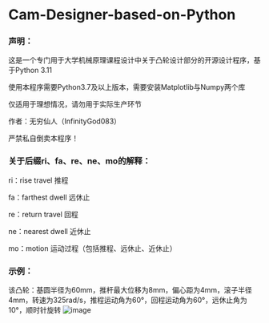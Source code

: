 # Cam-Designer-based-on-Python
### 声明：
这是一个专门用于大学机械原理课程设计中关于凸轮设计部分的开源设计程序，基于Python 3.11

使用本程序需要Python3.7及以上版本，需要安装Matplotlib与Numpy两个库

仅适用于理想情况，请勿用于实际生产环节

作者：无穷仙人（InfinityGod083）

严禁私自倒卖本程序！

### 关于后缀ri、fa、re、ne、mo的解释：
ri：rise travel 推程

fa：farthest dwell 远休止

re：return travel 回程

ne：nearest dwell 近休止

mo：motion 运动过程（包括推程、远休止、近休止）

### 示例：
该凸轮：基圆半径为60mm，推杆最大位移为8mm，偏心距为4mm，滚子半径4mm，转速为325rad/s，推程运动角为60°，回程运动角为60°，远休止角为10°，顺时针旋转
![image](https://github.com/infinitygod083/Cam-Designer-based-on-Python/assets/125970872/87e9f511-1396-40a1-8fdc-ca022f73c43a)
